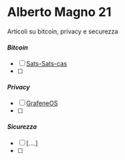 # Alberto Magno 21
Articoli su bitcoin, privacy e securezza

#### *Bitcoin*

- [ ] [Sats-Sats-cas](https://github.com/AlbertoMagno21/Bisquit_not_cookie/blob/Privacy/Sats-Sats-car.md)
- [ ] 

#### *Privacy*

- [ ] [GrafeneOS]()
- [ ] 

#### *Sicurezza*

- [ ] [....]
- [ ] 

